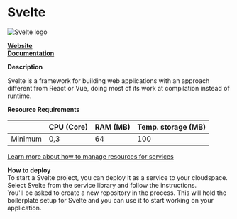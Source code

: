 ﻿# Svelte

![Svelte logo](https://api.mogenius.com/file/id/dbf1a55c-a8b1-4b57-a45e-ce9e4fbf45f1)

**[Website](https://svelte.dev/)**  
**[Documentation](https://svelte.dev/docs)**  

**Description**

Svelte is a framework for building web applications with an approach different from React or Vue, doing most of its work at compilation instead of runtime. 

**Resource Requirements**

||CPU (Core)|RAM (MB)  |Temp. storage (MB)|
|--|--|--|--|
| Minimum | 0,3 | 64 | 100 |

[Learn more about how to manage resources for services](./../../development/resources.md)

**How to deploy**  
To start a Svelte project, you can deploy it as a service to your cloudspace. Select Svelte from the service library and follow the instructions.  
You'll be asked to create a new repository in the process. This will hold the boilerplate setup for Svelte and you can use it to start working on your application.